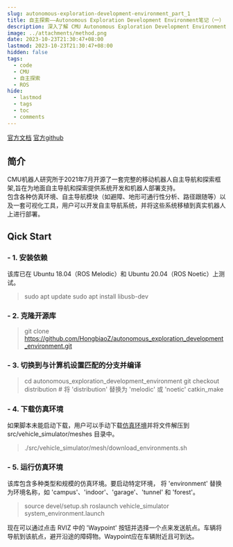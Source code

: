 ```yaml
---
slug: autonomous-exploration-development-environment_part_1
title: 自主探索——Autonomous Exploration Development Environment笔记（一）
description: 深入了解 CMU Autonomous Exploration Development Environment 的代码结构和实现细节
image: ../attachments/method.png 
date: 2023-10-23T21:30:47+08:00
lastmod: 2023-10-23T21:30:47+08:00
hidden: false 
tags:
  - code
  - CMU
  - 自主探索
  - ROS
hide: 
  - lastmod
  - tags
  - toc
  - comments
---
```

[官方文档](https://www.cmu-exploration.com/)
[官方github](https://github.com/HongbiaoZ/autonomous_exploration_development_environment)

## 简介
CMU机器人研究所于2021年7月开源了一套完整的移动机器人自主导航和探索框架,旨在为地面自主导航和探索提供系统开发和机器人部署支持。  
包含各种仿真环境、自主导航模块（如避障、地形可通行性分析、路径跟随等）以及一套可视化工具，用户可以开发自主导航系统，并将这些系统移植到真实机器人上进行部署。

## Qick Start
### - 1. 安装依赖
该库已在 Ubuntu 18.04（ROS Melodic）和 Ubuntu 20.04（ROS Noetic）上测试。
> sudo apt update
> sudo apt install libusb-dev  

### - 2. 克隆开源库
> git clone https://github.com/HongbiaoZ/autonomous_exploration_development_environment.git  

### - 3. 切换到与计算机设置匹配的分支并编译
> cd autonomous_exploration_development_environment
> git checkout distribution  # 将 'distribution' 替换为 'melodic' 或 'noetic'
> catkin_make  

### - 4. 下载仿真环境
如果脚本未能启动下载，用户可以手动下载[仿真环境](https://drive.google.com/file/d/1GMT8tptb3nAb87F8eFfmIgjma6Bu0reV/view)并将文件解压到 src/vehicle_simulator/meshes 目录中。
> ./src/vehicle_simulator/mesh/download_environments.sh  

### - 5. 运行仿真环境
该库包含多种类型和规模的仿真环境。要启动特定环境，
将 'environment' 替换为环境名称，如 'campus'、'indoor'、'garage'、'tunnel' 和 'forest'。  

> source devel/setup.sh
> roslaunch vehicle_simulator system_environment.launch  

现在可以通过点击 RVIZ 中的 'Waypoint' 按钮并选择一个点来发送航点。车辆将导航到该航点，避开沿途的障碍物。Waypoint应在车辆附近且可到达。  


